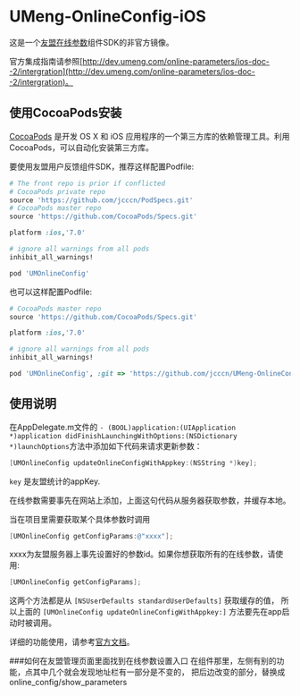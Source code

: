 UMeng-OnlineConfig-iOS
==================
这是一个[友盟在线参数](http://dev.umeng.com/online-parameters/ios-doc--2/intergration)组件SDK的非官方镜像。

官方集成指南请参照[http://dev.umeng.com/online-parameters/ios-doc--2/intergration](http://dev.umeng.com/online-parameters/ios-doc--2/intergration)。

## 使用CocoaPods安装
[CocoaPods](http://cocoapods.org) 是开发 OS X 和 iOS 应用程序的一个第三方库的依赖管理工具。利用 CocoaPods，可以自动化安装第三方库。

要使用友盟用户反馈组件SDK，推荐这样配置Podfile:

```ruby
# The front repo is prior if conflicted
# CocoaPods private repo
source 'https://github.com/jcccn/PodSpecs.git'
# CocoaPods master repo
source 'https://github.com/CocoaPods/Specs.git'

platform :ios,'7.0'

# ignore all warnings from all pods
inhibit_all_warnings!

pod 'UMOnlineConfig'

```

也可以这样配置Podfile:

```ruby
# CocoaPods master repo
source 'https://github.com/CocoaPods/Specs.git'

platform :ios,'7.0'

# ignore all warnings from all pods
inhibit_all_warnings!

pod 'UMOnlineConfig', :git => 'https://github.com/jcccn/UMeng-OnlineConfig-iOS.git'

```

## 使用说明
在AppDelegate.m文件的 `- (BOOL)application:(UIApplication *)application didFinishLaunchingWithOptions:(NSDictionary *)launchOptions`方法中添加如下代码来请求更新参数：

```objective-c
[UMOnlineConfig updateOnlineConfigWithAppkey:(NSString *)key];
```

`key` 是友盟统计的appKey.

在线参数需要事先在网站上添加，上面这句代码从服务器获取参数，并缓存本地。

当在项目里需要获取某个具体参数时调用

```objective-c
[UMOnlineConfig getConfigParams:@"xxxx"];
```

xxxx为友盟服务器上事先设置好的参数id。如果你想获取所有的在线参数，请使用:

```objective-c
[UMOnlineConfig getConfigParams];
```
这两个方法都是从 `[NSUserDefaults standardUserDefaults]` 获取缓存的值， 所以上面的 `[UMOnlineConfig updateOnlineConfigWithAppkey:]` 方法要先在app启动时被调用。

详细的功能使用，请参考[官方文档](http://dev.umeng.com/online-parameters/ios-doc--2/intergration)。



###如何在友盟管理页面里面找到在线参数设置入口
在组件那里，左侧有别的功能，点其中几个就会发现地址栏有一部分是不变的， 把后边改变的部分，替换成
online_config/show_parameters

